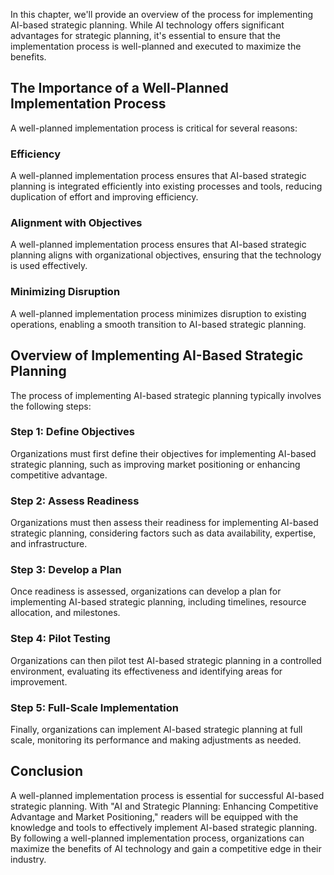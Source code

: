 
In this chapter, we'll provide an overview of the process for implementing AI-based strategic planning. While AI technology offers significant advantages for strategic planning, it's essential to ensure that the implementation process is well-planned and executed to maximize the benefits.

The Importance of a Well-Planned Implementation Process
-------------------------------------------------------

A well-planned implementation process is critical for several reasons:

### Efficiency

A well-planned implementation process ensures that AI-based strategic planning is integrated efficiently into existing processes and tools, reducing duplication of effort and improving efficiency.

### Alignment with Objectives

A well-planned implementation process ensures that AI-based strategic planning aligns with organizational objectives, ensuring that the technology is used effectively.

### Minimizing Disruption

A well-planned implementation process minimizes disruption to existing operations, enabling a smooth transition to AI-based strategic planning.

Overview of Implementing AI-Based Strategic Planning
----------------------------------------------------

The process of implementing AI-based strategic planning typically involves the following steps:

### Step 1: Define Objectives

Organizations must first define their objectives for implementing AI-based strategic planning, such as improving market positioning or enhancing competitive advantage.

### Step 2: Assess Readiness

Organizations must then assess their readiness for implementing AI-based strategic planning, considering factors such as data availability, expertise, and infrastructure.

### Step 3: Develop a Plan

Once readiness is assessed, organizations can develop a plan for implementing AI-based strategic planning, including timelines, resource allocation, and milestones.

### Step 4: Pilot Testing

Organizations can then pilot test AI-based strategic planning in a controlled environment, evaluating its effectiveness and identifying areas for improvement.

### Step 5: Full-Scale Implementation

Finally, organizations can implement AI-based strategic planning at full scale, monitoring its performance and making adjustments as needed.

Conclusion
----------

A well-planned implementation process is essential for successful AI-based strategic planning. With "AI and Strategic Planning: Enhancing Competitive Advantage and Market Positioning," readers will be equipped with the knowledge and tools to effectively implement AI-based strategic planning. By following a well-planned implementation process, organizations can maximize the benefits of AI technology and gain a competitive edge in their industry.
